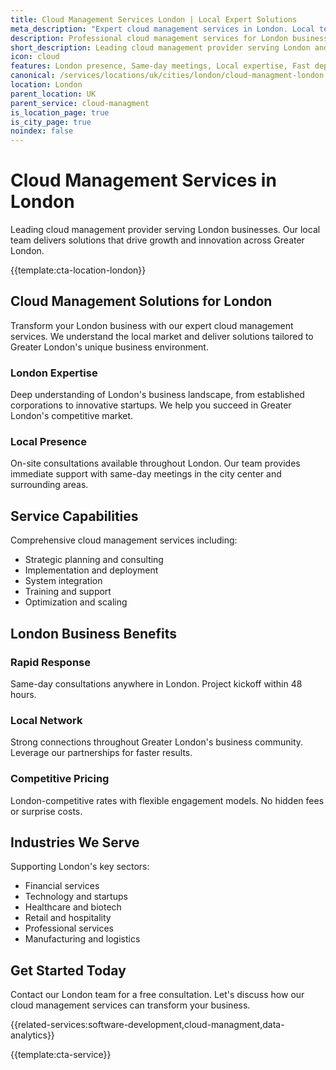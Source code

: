 ```yaml
---
title: Cloud Management Services London | Local Expert Solutions
meta_description: "Expert cloud management services in London. Local team, same-day consultations, proven results. Transform your business today."
description: Professional cloud management services for London businesses
short_description: Leading cloud management provider serving London and Greater London.
icon: cloud
features: London presence, Same-day meetings, Local expertise, Fast deployment, Competitive rates, Proven track record
canonical: /services/locations/uk/cities/london/cloud-managment-london.html
location: London
parent_location: UK
parent_service: cloud-managment
is_location_page: true
is_city_page: true
noindex: false
---
```


# Cloud Management Services in London

Leading cloud management provider serving London businesses. Our local team delivers solutions that drive growth and innovation across Greater London.

{{template:cta-location-london}}

## Cloud Management Solutions for London

Transform your London business with our expert cloud management services. We understand the local market and deliver solutions tailored to Greater London's unique business environment.

### London Expertise

Deep understanding of London's business landscape, from established corporations to innovative startups. We help you succeed in Greater London's competitive market.

### Local Presence

On-site consultations available throughout London. Our team provides immediate support with same-day meetings in the city center and surrounding areas.

## Service Capabilities

Comprehensive cloud management services including:
- Strategic planning and consulting
- Implementation and deployment
- System integration
- Training and support
- Optimization and scaling

## London Business Benefits

### Rapid Response
Same-day consultations anywhere in London. Project kickoff within 48 hours.

### Local Network
Strong connections throughout Greater London's business community. Leverage our partnerships for faster results.

### Competitive Pricing
London-competitive rates with flexible engagement models. No hidden fees or surprise costs.

## Industries We Serve

Supporting London's key sectors:
- Financial services
- Technology and startups
- Healthcare and biotech
- Retail and hospitality
- Professional services
- Manufacturing and logistics

## Get Started Today

Contact our London team for a free consultation. Let's discuss how our cloud management services can transform your business.

{{related-services:software-development,cloud-managment,data-analytics}}

{{template:cta-service}}
